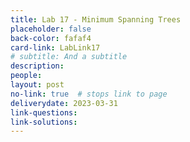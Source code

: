 ```yaml
---
title: Lab 17 - Minimum Spanning Trees
placeholder: false
back-color: fafaf4
card-link: LabLink17
# subtitle: And a subtitle
description:
people:
layout: post
no-link: true  # stops link to page 
deliverydate: 2023-03-31
link-questions:
link-solutions:
---
```










